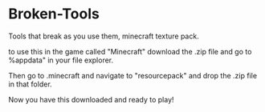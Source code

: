 # Broken-Tools
Tools that break as you use them, minecraft texture pack.

to use this in the game called "Minecraft" download the .zip file and go to %appdata" in your file explorer. 

Then go to .minecraft and navigate to "resourcepack" and drop the .zip file in that folder.

Now you have this downloaded and ready to play!
